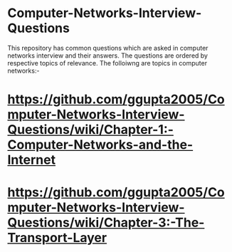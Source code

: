 # Computer-Networks-Interview-Questions
This repository has common questions which are asked in computer networks interview and their answers. The questions are ordered by respective topics of relevance. The folloiwng are topics in computer networks:-

# https://github.com/ggupta2005/Computer-Networks-Interview-Questions/wiki/Chapter-1:-Computer-Networks-and-the-Internet
# https://github.com/ggupta2005/Computer-Networks-Interview-Questions/wiki/Chapter-3:-The-Transport-Layer
